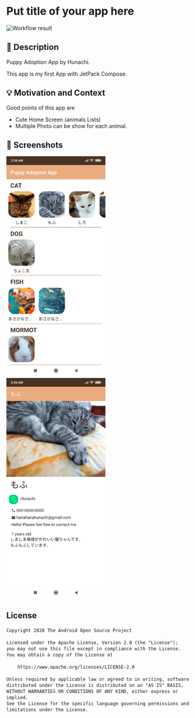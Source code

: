 # Put title of your app here

<!--- Replace <OWNER> with your Github Username and <REPOSITORY> with the name of your repository. -->
<!--- You can find both of these in the url bar when you open your repository in github. -->
![Workflow result](https://github.com/Hunachi/PuppyAdoptionApp/workflows/Check/badge.svg)


## :scroll: Description
<!--- Describe your app in one or two sentences -->
Puppy Adoption App by Hunachi.

This app is my first App with JetPack Compose.

## :bulb: Motivation and Context
<!--- Optionally point readers to interesting parts of your submission. -->
<!--- What are you especially proud of? -->
Good points of this app are
-  Cute Home Screen (animals Lists)
- Multiple Photo can be show for each animal. 

## :camera_flash: Screenshots
<!-- You can add more screenshots here if you like -->
<img src="/results/screenshot_1.png" width="260">&emsp;<img src="/results/screenshot_2.png" width="260">

## License
```
Copyright 2020 The Android Open Source Project

Licensed under the Apache License, Version 2.0 (the "License");
you may not use this file except in compliance with the License.
You may obtain a copy of the License at

    https://www.apache.org/licenses/LICENSE-2.0

Unless required by applicable law or agreed to in writing, software
distributed under the License is distributed on an "AS IS" BASIS,
WITHOUT WARRANTIES OR CONDITIONS OF ANY KIND, either express or implied.
See the License for the specific language governing permissions and
limitations under the License.
```
